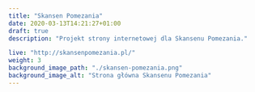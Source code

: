 ```yaml
---
title: "Skansen Pomezania"
date: 2020-03-13T14:21:27+01:00
draft: true
description: "Projekt strony internetowej dla Skansenu Pomezania."

live: "http://skansenpomezania.pl/"
weight: 3
background_image_path: "./skansen-pomezania.png"
background_image_alt: "Strona główna Skansenu Pomezania"
---
```


